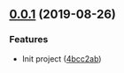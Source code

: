 <a name="0.0.1"></a>
## [0.0.1](https://github.com/bugszhou/data-model-service/compare/4bcc2ab...v0.0.1) (2019-08-26)


### Features

* Init project ([4bcc2ab](https://github.com/bugszhou/data-model-service/commit/4bcc2ab))



